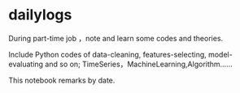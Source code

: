 # dailylogs
During part-time job ，note and learn some codes and theories. 

Include Python codes of data-cleaning, features-selecting, model-evaluating and so on; TimeSeries，MachineLearning,Algorithm…… 

This notebook remarks by date. 
